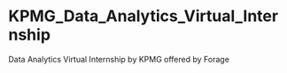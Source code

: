 # KPMG_Data_Analytics_Virtual_Internship
Data Analytics Virtual Internship by KPMG offered by Forage

